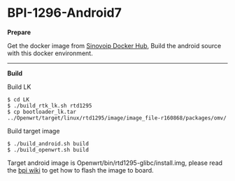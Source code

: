 # BPI-1296-Android7
**Prepare**


Get the docker image from [Sinovoip Docker Hub](https://hub.docker.com/r/sinovoip/bpi-build-android-7),  Build the android source with this docker environment.

---------
**Build**

Build LK

    $ cd LK
    $ ./build_rtk_lk.sh rtd1295
    $ cp bootloader_lk.tar ../Openwrt/target/linux/rtd1295/image/image_file-r160868/packages/omv/

Build target image

    $ ./build_android.sh build
    $ ./build_openwrt.sh build

Target android image is Openwrt/bin/rtd1295-glibc/install.img, please read the [bpi wiki](http://wiki.banana-pi.org/Getting_Started_with_W2#Install_Android_image) to get how to flash the image to board.
